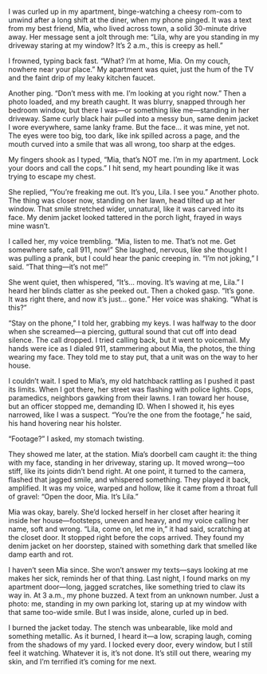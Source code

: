 I was curled up in my apartment, binge-watching a cheesy rom-com to unwind after a long shift at the diner, when my phone pinged. It was a text from my best friend, Mia, who lived across town, a solid 30-minute drive away. Her message sent a jolt through me: “Lila, why are you standing in my driveway staring at my window? It’s 2 a.m., this is creepy as hell.”

I frowned, typing back fast. “What? I’m at home, Mia. On my couch, nowhere near your place.” My apartment was quiet, just the hum of the TV and the faint drip of my leaky kitchen faucet.

Another ping. “Don’t mess with me. I’m looking at you right now.” Then a photo loaded, and my breath caught. It was blurry, snapped through her bedroom window, but there I was—or something like me—standing in her driveway. Same curly black hair pulled into a messy bun, same denim jacket I wore everywhere, same lanky frame. But the face… it was mine, yet not. The eyes were too big, too dark, like ink spilled across a page, and the mouth curved into a smile that was all wrong, too sharp at the edges.

My fingers shook as I typed, “Mia, that’s NOT me. I’m in my apartment. Lock your doors and call the cops.” I hit send, my heart pounding like it was trying to escape my chest.

She replied, “You’re freaking me out. It’s you, Lila. I see you.” Another photo. The thing was closer now, standing on her lawn, head tilted up at her window. That smile stretched wider, unnatural, like it was carved into its face. My denim jacket looked tattered in the porch light, frayed in ways mine wasn’t.

I called her, my voice trembling. “Mia, listen to me. That’s not me. Get somewhere safe, call 911, now!” She laughed, nervous, like she thought I was pulling a prank, but I could hear the panic creeping in. “I’m not joking,” I said. “That thing—it’s not me!”

She went quiet, then whispered, “It’s… moving. It’s waving at me, Lila.” I heard her blinds clatter as she peeked out. Then a choked gasp. “It’s gone. It was right there, and now it’s just… gone.” Her voice was shaking. “What is this?”

“Stay on the phone,” I told her, grabbing my keys. I was halfway to the door when she screamed—a piercing, guttural sound that cut off into dead silence. The call dropped. I tried calling back, but it went to voicemail. My hands were ice as I dialed 911, stammering about Mia, the photos, the thing wearing my face. They told me to stay put, that a unit was on the way to her house.

I couldn’t wait. I sped to Mia’s, my old hatchback rattling as I pushed it past its limits. When I got there, her street was flashing with police lights. Cops, paramedics, neighbors gawking from their lawns. I ran toward her house, but an officer stopped me, demanding ID. When I showed it, his eyes narrowed, like I was a suspect. “You’re the one from the footage,” he said, his hand hovering near his holster.

“Footage?” I asked, my stomach twisting.

They showed me later, at the station. Mia’s doorbell cam caught it: the thing with my face, standing in her driveway, staring up. It moved wrong—too stiff, like its joints didn’t bend right. At one point, it turned to the camera, flashed that jagged smile, and whispered something. They played it back, amplified. It was my voice, warped and hollow, like it came from a throat full of gravel: “Open the door, Mia. It’s Lila.”

Mia was okay, barely. She’d locked herself in her closet after hearing it inside her house—footsteps, uneven and heavy, and my voice calling her name, soft and wrong. “Lila, come on, let me in,” it had said, scratching at the closet door. It stopped right before the cops arrived. They found my denim jacket on her doorstep, stained with something dark that smelled like damp earth and rot.

I haven’t seen Mia since. She won’t answer my texts—says looking at me makes her sick, reminds her of that thing. Last night, I found marks on my apartment door—long, jagged scratches, like something tried to claw its way in. At 3 a.m., my phone buzzed. A text from an unknown number. Just a photo: me, standing in my own parking lot, staring up at my window with that same too-wide smile. But I was inside, alone, curled up in bed.

I burned the jacket today. The stench was unbearable, like mold and something metallic. As it burned, I heard it—a low, scraping laugh, coming from the shadows of my yard. I locked every door, every window, but I still feel it watching. Whatever it is, it’s not done. It’s still out there, wearing my skin, and I’m terrified it’s coming for me next.